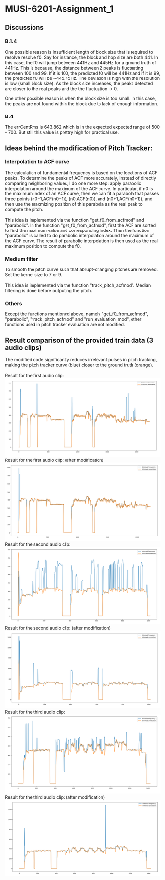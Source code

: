 # MUSI-6201-Assignment_1

## Discussions
### B.1.4
One possible reason is insufficient length of block size that is required to resolve resolve f0. Say for instance, the block and hop size are both 441. In this case, the f0 will jump between 441Hz and 445Hz for a ground truth of 441Hz. This is because, the distance between 2 peaks is fluctuating between 100 and 99. If it is 100, the predicted f0 will be 441Hz and if it is 99, the predicted f0 will be ~445.45Hz. The deviation is high with the resolution is low (small block size). As the block size increases, the peaks detected are closer to the real peaks and the the fluctuation -> 0.

One other possible reason is when the block size is too small. In this case, the peaks are not found within the block due to lack of enough information.

### B.4
The errCentRms is 643.862 which is in the expected expected range of 500 - 700. But still this value is prettry high for practical use.

## Ideas behind the modification of Pitch Tracker:
### Interpolation to ACF curve
The calculation of fundamental frequency is based on the locations of ACF peaks. To determine the peaks of ACF more accurately, instead of directly comparing neighboring values, I do one more step: apply parabolic interpolation around the maximum of the ACF curve. In particular, if n0 is the maximum index of an ACF curve, then we can fit a parabola that passes three points (n0−1,ACF(n0−1)), (n0,ACF(n0)), and (n0+1,ACF(n0+1)), and then use the maxmizing position of this parabola as the real peak to compute the pitch.<br><br>
This idea is implemented via the function "get_f0_from_acfmod" and "parabolic". In the function "get_f0_from_acfmod", first the ACF are sorted to find the maximum value and corresponding index. Then the function "parabolic" is called to do parabolic interpolation around the maximum of the ACF curve. The result of parabolic interpolation is then used as the real maximum position to compute the f0.

### Medium filter
To smooth the pitch curve such that abrupt-changing pitches are removed. Set the kernel size to 7 or 9.<br><br>
This idea is implemented via the function "track_pitch_acfmod". Median filtering is done before outputing the pitch.

### Others
Except the functions mentioned above, namely "get_f0_from_acfmod", "parabolic", "track_pitch_acfmod" and "run_evaluation_mod", other functions used in pitch tracker evaluation are not modified.

## Result comparison of the provided train data (3 audio clips)
The modified code significantly reduces irrelevant pulses in pitch tracking, making the pitch tracker curve (blue) closer to the ground truth (orange). <br><br>
Result for the first audio clip:<br>
![](https://github.com/Aavu/MUSI-6201-Assignment_1/blob/Charles/1_1.png)<br>
Result for the first audio clip: (after modification)<br>
![](https://github.com/Aavu/MUSI-6201-Assignment_1/blob/Charles/1_2.png)<br>
Result for the second audio clip:<br>
![](https://github.com/Aavu/MUSI-6201-Assignment_1/blob/Charles/2_1.png)<br>
Result for the second audio clip: (after modification)<br>
![](https://github.com/Aavu/MUSI-6201-Assignment_1/blob/Charles/2_2.png)<br>
Result for the third audio clip:<br>
![](https://github.com/Aavu/MUSI-6201-Assignment_1/blob/Charles/3_1.png)<br>
Result for the third audio clip: (after modification)<br>
![](https://github.com/Aavu/MUSI-6201-Assignment_1/blob/Charles/3_2.png)<br>
